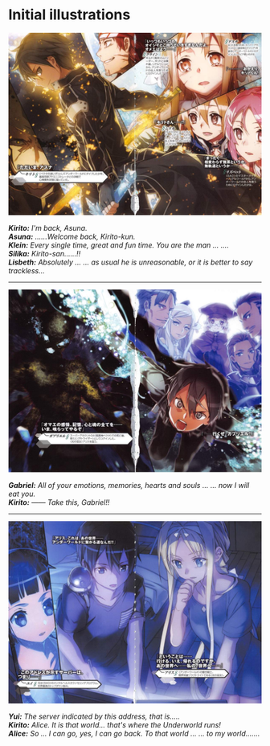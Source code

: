 # Initial illustrations 

![Image](/Translate/Img/018_0005-6.jpg)

_**Kirito:** I'm back, Asuna.  
**Asuna:** ......Welcome back, Kirito-kun.  
**Klein:** Every single time, great and fun time. You are the man ... ....  
**Silika:** Kirito-san......!!  
**Lisbeth:** Absolutely ... ... as usual he is unreasonable, or it is better to say trackless..._ 

***

![Image](/Translate/Img/018_0007-8.jpg)

_**Gabriel:** All of your emotions, memories, hearts and souls ... ... now I will eat you.   
**Kirito:** —— Take this, Gabriel!!_ 

***

![Image](/Translate/Img/018_0009-10.jpg)

_**Yui:** The server indicated by this address, that is.....  
**Kirito:** Alice. It is that world... that's where the Underworld runs!  
**Alice:** So ... I can go, yes, I can go back. To that world ... ... to my world......._ 
